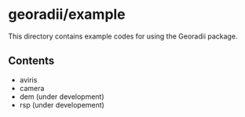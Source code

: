 # georadii/example

This directory contains example codes for using the Georadii package.

## Contents
 - aviris
 - camera
 - dem (under development)
 - rsp (under developement)
